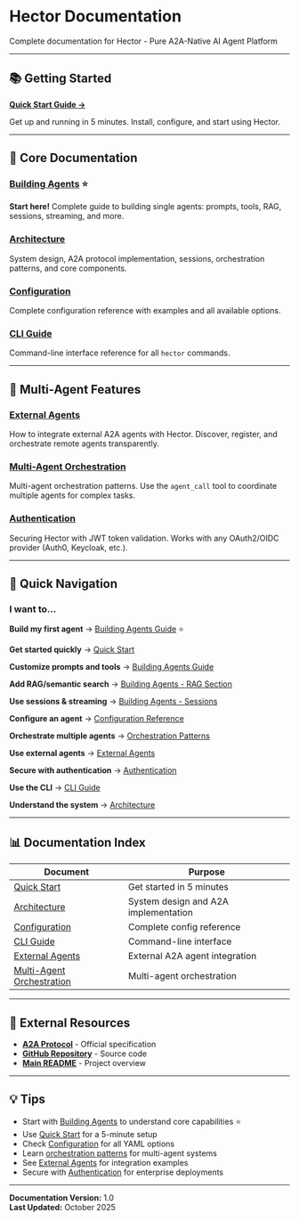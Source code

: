 # Hector Documentation

Complete documentation for Hector - Pure A2A-Native AI Agent Platform

---

## 📚 **Getting Started**

**[Quick Start Guide →](QUICK_START.md)**

Get up and running in 5 minutes. Install, configure, and start using Hector.

---

## 📖 **Core Documentation**

### [Building Agents](AGENTS.md) ⭐
**Start here!** Complete guide to building single agents: prompts, tools, RAG, sessions, streaming, and more.

### [Architecture](ARCHITECTURE.md)
System design, A2A protocol implementation, sessions, orchestration patterns, and core components.

### [Configuration](CONFIGURATION.md)
Complete configuration reference with examples and all available options.

### [CLI Guide](CLI_GUIDE.md)
Command-line interface reference for all `hector` commands.

---

## 🔗 **Multi-Agent Features**

### [External Agents](EXTERNAL_AGENTS.md)
How to integrate external A2A agents with Hector. Discover, register, and orchestrate remote agents transparently.

### [Multi-Agent Orchestration](ARCHITECTURE.md#orchestrator-pattern)
Multi-agent orchestration patterns. Use the `agent_call` tool to coordinate multiple agents for complex tasks.

### [Authentication](AUTHENTICATION.md)
Securing Hector with JWT token validation. Works with any OAuth2/OIDC provider (Auth0, Keycloak, etc.).

---

## 🎯 **Quick Navigation**

### I want to...

**Build my first agent**
→ [Building Agents Guide](AGENTS.md) ⭐

**Get started quickly**
→ [Quick Start](QUICK_START.md)

**Customize prompts and tools**
→ [Building Agents Guide](AGENTS.md)

**Add RAG/semantic search**
→ [Building Agents - RAG Section](AGENTS.md#document-stores--rag)

**Use sessions & streaming**
→ [Building Agents - Sessions](AGENTS.md#sessions--streaming)

**Configure an agent**
→ [Configuration Reference](CONFIGURATION.md)

**Orchestrate multiple agents**
→ [Orchestration Patterns](ARCHITECTURE.md#orchestrator-pattern)

**Use external agents**
→ [External Agents](EXTERNAL_AGENTS.md)

**Secure with authentication**
→ [Authentication](AUTHENTICATION.md)

**Use the CLI**
→ [CLI Guide](CLI_GUIDE.md)

**Understand the system**
→ [Architecture](ARCHITECTURE.md)

---

## 📊 **Documentation Index**

| Document | Purpose |
|----------|---------|
| [Quick Start](QUICK_START.md) | Get started in 5 minutes |
| [Architecture](ARCHITECTURE.md) | System design and A2A implementation |
| [Configuration](CONFIGURATION.md) | Complete config reference |
| [CLI Guide](CLI_GUIDE.md) | Command-line interface |
| [External Agents](EXTERNAL_AGENTS.md) | External A2A agent integration |
| [Multi-Agent Orchestration](ARCHITECTURE.md#orchestrator-pattern) | Multi-agent orchestration |

---

## 🔗 **External Resources**

- **[A2A Protocol](https://a2a-protocol.org)** - Official specification
- **[GitHub Repository](https://github.com/kadirpekel/hector)** - Source code
- **[Main README](../README.md)** - Project overview

---

## 💡 **Tips**

- Start with [Building Agents](AGENTS.md) to understand core capabilities ⭐
- Use [Quick Start](QUICK_START.md) for a 5-minute setup
- Check [Configuration](CONFIGURATION.md) for all YAML options
- Learn [orchestration patterns](ARCHITECTURE.md#orchestrator-pattern) for multi-agent systems
- See [External Agents](EXTERNAL_AGENTS.md) for integration examples
- Secure with [Authentication](AUTHENTICATION.md) for enterprise deployments

---

**Documentation Version:** 1.0  
**Last Updated:** October 2025
